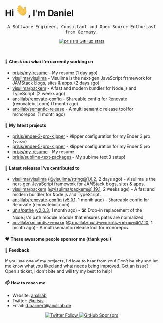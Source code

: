 <h1>Hi <img src="https://github.com/prisis/prisis/blob/main/images/hi.gif?raw=true" width="40px" />, I'm Daniel</h1>
<p align="center">
    <samp>A Software Engineer, Consultant and Open Source Enthusiast from Germany.</samp>
</p>

<p align="center">
    <a href="https://github.com/prisis">
        <img alt="prisis's GitHub stats" src="https://github-readme-stats.vercel.app/api?username=prisis&count_private=true&show_icons=true&hide_title=true&include_all_commits=true">
    </a>
</p>

<br/>

#### 👷 Check out what I'm currently working on

- [prisis/my-resume](https://github.com/prisis/my-resume) - My resume (1 day ago)
- [visulima/visulima](https://github.com/visulima/visulima) - Visulima is the next-gen JavaScript framework for JAMStack blogs, sites &amp; apps. (2 days ago)
- [visulima/packem](https://github.com/visulima/packem) - A fast and modern bundler for Node.js and TypeScript. (2 weeks ago)
- [anolilab/renovate-config](https://github.com/anolilab/renovate-config) - Shareable config for Renovate (renovatebot.com) (1 month ago)
- [anolilab/semantic-release](https://github.com/anolilab/semantic-release) - A multi semantic release tool for monorepos. (1 month ago)

#### 🌱 My latest projects

- [prisis/ender-3-pro-klipper](https://github.com/prisis/ender-3-pro-klipper) - Klipper configuration for my Ender 3 pro (voron)
- [prisis/ender-5-pro-klipper](https://github.com/prisis/ender-5-pro-klipper) - Klipper configuration for my Ender 5 pro
- [prisis/my-resume](https://github.com/prisis/my-resume) - My resume
- [prisis/sublime-text-packages](https://github.com/prisis/sublime-text-packages) - My sublime text 3 setup!

#### 🔭 Latest releases I've contributed to

- [visulima/visulima](https://github.com/visulima/visulima) ([@visulima/string@1.0.2](https://github.com/visulima/visulima/releases/tag/%40visulima/string%401.0.2), 2 days ago) - Visulima is the next-gen JavaScript framework for JAMStack blogs, sites &amp; apps.
- [visulima/packem](https://github.com/visulima/packem) ([@visulima/packem@1.19.1](https://github.com/visulima/packem/releases/tag/%40visulima/packem%401.19.1), 2 weeks ago) - A fast and modern bundler for Node.js and TypeScript.
- [anolilab/renovate-config](https://github.com/anolilab/renovate-config) ([v5.0.1](https://github.com/anolilab/renovate-config/releases/tag/v5.0.1), 1 month ago) - Shareable config for Renovate (renovatebot.com)
- [unjs/pathe](https://github.com/unjs/pathe) ([v2.0.3](https://github.com/unjs/pathe/releases/tag/v2.0.3), 1 month ago) - 🛣️ Drop-in replacement of the Node.js&#39;s path module module that ensures paths are normalized
- [anolilab/semantic-release](https://github.com/anolilab/semantic-release) ([@anolilab/multi-semantic-release@1.1.10](https://github.com/anolilab/semantic-release/releases/tag/%40anolilab/multi-semantic-release%401.1.10), 1 month ago) - A multi semantic release tool for monorepos.

#### ❤️ These awesome people sponsor me (thank you!)


#### 💬 Feedback

If you use one of my projects, I'd love to hear from you! Don't be shy and let me know what you liked
and what needs being improved. Got an issue? Open a ticket, I don't bite and will try my best to help!

#### 📫 How to reach me

- Website: [anolilab](https://anolilab.com)
- Twitter: [@_prisis_](https://twitter.com/_prisis_)
- Email: [d.bannert@anolilab.de](mailto://d.bannert@anolilab.de)

<p align="center">
    <a href="https://twitter.com/_prisis_">
        <img alt="Twitter Follow" src="https://img.shields.io/twitter/follow/_prisis_?style=for-the-badge">
    </a>
    <a href="https://github.com/sponsors/prisis">
        <img alt="GitHub Sponsors" src="https://img.shields.io/static/v1?label=Sponsor&message=%E2%9D%A4&logo=GitHub&style=for-the-badge">
    </a>
</p>
